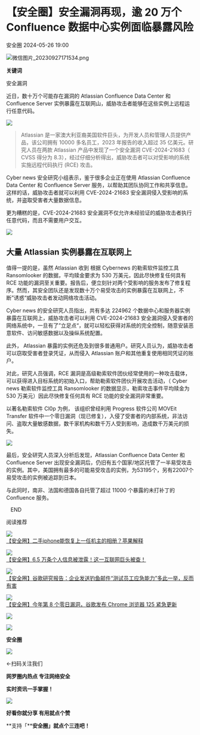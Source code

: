 #  【安全圈】安全漏洞再现，逾 20 万个 Confluence 数据中心实例面临暴露风险   
 安全圈   2024-05-26 19:00  
  
![](https://mmbiz.qpic.cn/sz_mmbiz_png/aBHpjnrGylgOvEXHviaXu1fO2nLov9bZ055v7s8F6w1DD1I0bx2h3zaOx0Mibd5CngBwwj2nTeEbupw7xpBsx27Q/640?wx_fmt=png&from=appmsg "微信图片_20230927171534.png")  
  
  
**关键词**  
  
  
  
安全漏洞  
  
  
近日，数十万个可能存在漏洞的 Atlassian Confluence Data Center 和 Confluence Server 实例暴露在互联网山，威胁攻击者能够在这些实例上远程运行任意代码。  
  
  
![](https://mmbiz.qpic.cn/sz_mmbiz_jpg/aBHpjnrGylgb7gI6hQwLo9MkiaPnUabOzN6PUbhIvqnJiclWovSU3qgUGtQtIibeiad3D3mbIFJdO1C1MXuUPHYAlA/640?wx_fmt=jpeg&from=appmsg "")  
> Atlassian 是一家澳大利亚裔美国软件巨头，为开发人员和管理人员提供产品，该公司拥有 10000 多名员工，2023 年报告的收入超过 35 亿美元。研究人员在两款 Atlassian 产品中发现了一个安全漏洞 CVE-2024-21683（ CVSS 得分为 8.3），经过仔细分析得出，威胁攻击者可以对受影响的系统实施远程代码执行 (RCE) 攻击。  
  
  
  
Cyber news 安全研究小组表示，鉴于很多企业正在使用 Atlassian Confluence Data Center 和 Confluence Server 服务，以帮助其团队协同工作和共享信息。这样的话，威胁攻击者就可以利用 CVE-2024-21683 安全漏洞侵入受影响的系统，并盗取受害者大量数据信息。  
  
  
更为糟糕的是，CVE-2024-21683 安全漏洞不仅允许未经验证的威胁攻击者执行任意代码，而且不需要用户交互。  
  
![](https://mmbiz.qpic.cn/sz_mmbiz_jpg/aBHpjnrGylgb7gI6hQwLo9MkiaPnUabOzdT0KS4HFwpIbtdbH6qeA9ngNr91ULgzATfYaeQg7RsibLCrVlMINMMQ/640?wx_fmt=jpeg&from=appmsg "")  
## 大量 Atlassian 实例暴露在互联网上  
  
  
值得一提的是，虽然 Atlassian 收到 根据 Cybernews 的勒索软件监控工具 Ransomlooker 的数据，平均赎金要求为 530 万美元，因此尽快修复任何具有 RCE 功能的漏洞至关重要。报告后，便立刻针对两个受影响的服务发布了修复程序。然而，其安全团队还是发现数十万个易受攻击的实例暴露在互联网上，不断”诱惑“威胁攻击者发动网络攻击活动。  
  
  
Cyber news 的安全研究人员指出，共有多达 224962 个数据中心和服务器实例暴露在互联网上，威胁攻击者可以利用 CVE-2024-21683 安全漏洞侵入受害者的网络系统中，一旦有了”立足点“，就可以轻松获得对系统的完全控制，随意安装恶意软件、访问敏感数据以及操纵系统配置。  
  
  
此外， Atlassian 暴露的实例还危及到很多普通用户。研究人员认为，威胁攻击者可以窃取受害者登录凭证，从而侵入 Atlassian 账户和其他重复使用相同凭证的账户。  
  
  
对此，研究人员强调，RCE 漏洞是高级勒索软件团伙经常使用的一种攻击载体，可以获得进入目标系统的初始入口，帮助勒索软件团伙开展攻击活动，（ Cyber news 勒索软件监控工具 Ransomlooker 的数据显示，勒索攻击事件平均赎金为 530 万美元）因此尽快修复任何具有 RCE 功能的安全漏洞非常重要。  
  
  
以著名勒索软件 Cl0p 为例， 该组织曾经利用 Progress 软件公司 MOVEit Transfer 软件中一个零日漏洞（现已修复），入侵了受害者的内部系统，非法访问、盗取大量敏感数据，数千家机构和数千万人受到影响，造成数千万美元的损失。  
  
  
  
![](https://mmbiz.qpic.cn/sz_mmbiz_jpg/aBHpjnrGylgb7gI6hQwLo9MkiaPnUabOzBqiciaTrsjwz7ceJArx2SpFQiaIr1ZmLOnulbrBaJnoDHNxteyicUy4yIQ/640?wx_fmt=jpeg&from=appmsg "")  
  
  
最后，安全研究人员深入分析后发现，Atlassian Confluence Data Center 和 Confluence Server 出现安全漏洞后，仍旧有五个国家/地区托管了一半易受攻击的实例。其中，美国拥有最多的可能易受攻击的实例，为53195个，另有22007个易受攻击的实例被追踪到日本。  
  
  
与此同时，南非、法国和德国各自托管了超过 11000 个暴露的未打补丁的 Confluence 服务。  
  
  
   END    
  
  
阅读推荐  
  
  
![](https://mmbiz.qpic.cn/sz_mmbiz_jpg/aBHpjnrGyliat0SQUkfbJfGkczPiaAzqgUB1HSUj3LQMF11J8icQ3Bges56nzZNszLuiaR2OgWd9BWrjwgBWpeMlSA/640?wx_fmt=jpeg "")  
[【安全圈】二手iphone能恢复上一任机主的相册？苹果解释](http://mp.weixin.qq.com/s?__biz=MzIzMzE4NDU1OQ==&mid=2652060547&idx=1&sn=28c3aa97c2adc63d464931c7b09c895e&chksm=f36e17c3c4199ed5ab890135abeb65e4c1247ff19cce7be05236fe5370b9094266b56e47e40b&scene=21#wechat_redirect)  
  
  
  
![](https://mmbiz.qpic.cn/sz_mmbiz_jpg/aBHpjnrGylgb7gI6hQwLo9MkiaPnUabOzPYH1vV1TNAjmsfZLzS2pBjSjibs1xpmE8PQd1WdnJS3FTCyWkOgdVUQ/640?wx_fmt=jpeg&from=appmsg "")  
[【安全圈】6.5 万条个人信息被泄露！这一互联网巨头被查！](http://mp.weixin.qq.com/s?__biz=MzIzMzE4NDU1OQ==&mid=2652060547&idx=2&sn=e5540974ad4e946c95218fae669b9c02&chksm=f36e17c3c4199ed5cb34a43e5e6fb5c558c5acf93c1ad5a4832765379604878b488e7401f795&scene=21#wechat_redirect)  
  
  
  
![](https://mmbiz.qpic.cn/sz_mmbiz_jpg/aBHpjnrGylgb7gI6hQwLo9MkiaPnUabOzXV4SG3Hrcp3OSkv8Z7aTYicwfUsuhqmP0baEIdu34qh7aBQcuMlaMmw/640?wx_fmt=jpeg&from=appmsg "")  
[【安全圈】谷歌研究报告：企业发送钓鱼邮件“测试员工应急能力”多此一举，反而有害](http://mp.weixin.qq.com/s?__biz=MzIzMzE4NDU1OQ==&mid=2652060547&idx=3&sn=312c1386346b7f022c5579f0ff6f3322&chksm=f36e17c3c4199ed5186c3af920cc46ff4b1be98f71cd89d59102e9231daa616c2f03664b3b25&scene=21#wechat_redirect)  
  
  
  
![](https://mmbiz.qpic.cn/sz_mmbiz_jpg/aBHpjnrGyliat0SQUkfbJfGkczPiaAzqgUlO1b2ciccxmt9p0lo3gduMibLB7bhicMhP8lyevGDJ21JoBGluCBOdIFA/640?wx_fmt=jpeg "")  
[【安全圈】今年第 8 个零日漏洞，谷歌发布 Chrome 浏览器 125 紧急更新](http://mp.weixin.qq.com/s?__biz=MzIzMzE4NDU1OQ==&mid=2652060547&idx=4&sn=b7a4eb251751fbdf14936fe290910b87&chksm=f36e17c3c4199ed53f521c451e72713741f6474a36fa62e012d33ca215eacc9a78311ba6b995&scene=21#wechat_redirect)  
  
  
  
  
  
  
![](https://mmbiz.qpic.cn/mmbiz_gif/aBHpjnrGylgeVsVlL5y1RPJfUdozNyCEft6M27yliapIdNjlcdMaZ4UR4XxnQprGlCg8NH2Hz5Oib5aPIOiaqUicDQ/640?wx_fmt=gif "")  
  
  
  
![](https://mmbiz.qpic.cn/mmbiz_png/aBHpjnrGylgeVsVlL5y1RPJfUdozNyCEDQIyPYpjfp0XDaaKjeaU6YdFae1iagIvFmFb4djeiahnUy2jBnxkMbaw/640?wx_fmt=png "")  
  
**安全圈**  
  
![](https://mmbiz.qpic.cn/mmbiz_gif/aBHpjnrGylgeVsVlL5y1RPJfUdozNyCEft6M27yliapIdNjlcdMaZ4UR4XxnQprGlCg8NH2Hz5Oib5aPIOiaqUicDQ/640?wx_fmt=gif "")  
  
  
←扫码关注我们  
  
**网罗圈内热点 专注网络安全**  
  
**实时资讯一手掌握！**  
  
  
![](https://mmbiz.qpic.cn/mmbiz_gif/aBHpjnrGylgeVsVlL5y1RPJfUdozNyCE3vpzhuku5s1qibibQjHnY68iciaIGB4zYw1Zbl05GQ3H4hadeLdBpQ9wEA/640?wx_fmt=gif "")  
  
**好看你就分享 有用就点个赞**  
  
**支持「****安全圈」就点个三连吧！**  
  
